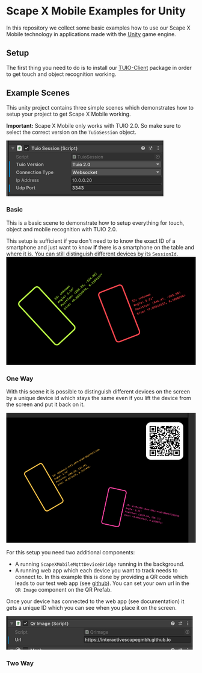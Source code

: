 # Scape X Mobile Examples for Unity

In this repository we collect some basic examples how to use our Scape X Mobile technology in applications made with the [Unity](https://unity.com) game engine.

## Setup

The first thing you need to do is to install our [TUIO-Client](https://github.com/InteractiveScapeGmbH/TuioUnityClient) package in order to get touch and object recognition working.

## Example Scenes

This unity project contains three simple scenes which demonstrates how to setup your project to get Scape X Mobile working.

**Important:** Scape X Mobile only works with TUIO 2.0. So make sure to select the correct version on the `TuioSession` object.

![](documentation/session-20.png)

### Basic

This is a basic scene to demonstrate how to setup everything for touch, object and mobile recognition with TUIO 2.0. 

This setup is sufficient if you don't need to to know the exact ID of a smartphone and just want to know **if** there is a smartphone on the table and where it is. You can still distinguish different devices by its `SessionId`.
![](documentation/basic-viewport.png)


### One Way

With this scene it is possible to distinguish different devices on the screen by a unique device id which stays the same even if you lift the device from the screen and put it back on it. 

![](documentation/one-way-viewport.png)

For this setup you need two additional components:
- A running `ScapeXMobileMqttDeviceBridge` running in the background.
- A running web app which each device you want to track needs to connect to. In this example this is done by providing a QR code which leads to our test web app (see [github](https://github.com/InteractiveScapeGmbH/InteractiveScapeGmbH.github.io/)). You can set your own url in the `QR Image` component on the QR Prefab.


Once your device has connected to the web app (see documentation) it gets a unique ID which you can see when you place it on the screen.

![](documentation/qr-code.png)


### Two Way



